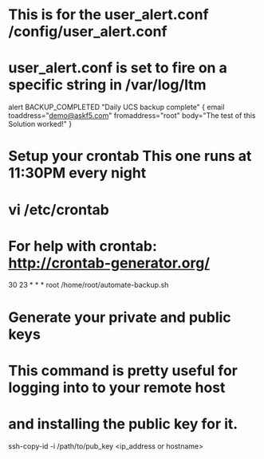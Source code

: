 # This is for the user_alert.conf /config/user_alert.conf
# user_alert.conf is set to fire on a specific string in /var/log/ltm
alert BACKUP_COMPLETED "Daily UCS backup complete" {
email toaddress="demo@askf5.com"
fromaddress="root"
body="The test of this Solution worked!"
}

# Setup your crontab This one runs at 11:30PM every night
# vi /etc/crontab
# For help with crontab: http://crontab-generator.org/
30 23 * * * root      /home/root/automate-backup.sh


# Generate your private and public keys
# This command is pretty useful for logging into to your remote host
# and installing the public key for it.
ssh-copy-id -i /path/to/pub_key <ip_address or hostname>

